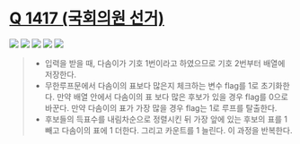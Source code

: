 # [Q 1417 (국회의원 선거)](https://www.acmicpc.net/problem/1417)

<img src="https://img.shields.io/badge/Level-Silver 5-lightgrey"> <img src="https://img.shields.io/badge/Memory-1112%20KB-blue"> <img src="https://img.shields.io/badge/Time-0%20ms-brightgreen"> <img src="https://img.shields.io/badge/Length-496%20B-red"> <img src="https://img.shields.io/badge/Language-C-blueviolet">



> - 입력을 받을 때, 다솜이가 기호 1번이라고 하였으므로 기호 2번부터 배열에 저장한다.
> - 무한루프문에서 다솜이의 표보다 많은지 체크하는 변수 flag를 1로 초기화한다. 만약 배열 안에서 다솜이의 표 보다 많은 후보가 있을 경우 flag를 0으로 바꾼다. 만약 다솜이의 표가 가장 많을 경우 flag는 1로 루프를 탈출한다.
> - 후보들의 득표수를 내림차순으로 정렬시킨 뒤 가장 앞에 있는 후보의 표를 1 빼고 다솜이의 표에 1 더한다. 그리고 카운트를 1 늘린다. 이 과정을 반복한다.

